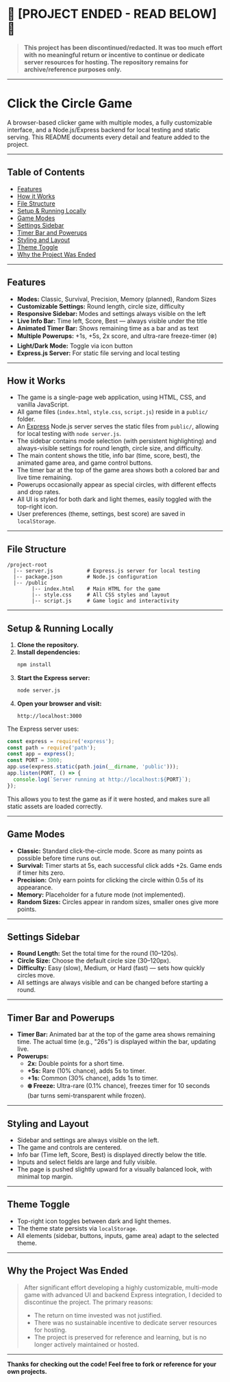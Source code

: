 # 🛑 **[PROJECT ENDED - READ BELOW]** 🛑

> **This project has been discontinued/redacted. It was too much effort with no meaningful return or incentive to continue or dedicate server resources for hosting. The repository remains for archive/reference purposes only.**

---

# Click the Circle Game

A browser-based clicker game with multiple modes, a fully customizable interface, and a Node.js/Express backend for local testing and static serving. This README documents every detail and feature added to the project.

---

## Table of Contents

- [Features](#features)
- [How it Works](#how-it-works)
- [File Structure](#file-structure)
- [Setup & Running Locally](#setup--running-locally)
- [Game Modes](#game-modes)
- [Settings Sidebar](#settings-sidebar)
- [Timer Bar and Powerups](#timer-bar-and-powerups)
- [Styling and Layout](#styling-and-layout)
- [Theme Toggle](#theme-toggle)
- [Why the Project Was Ended](#why-the-project-was-ended)

---

## Features

- **Modes:** Classic, Survival, Precision, Memory (planned), Random Sizes
- **Customizable Settings:** Round length, circle size, difficulty
- **Responsive Sidebar:** Modes and settings always visible on the left
- **Live Info Bar:** Time left, Score, Best — always visible under the title
- **Animated Timer Bar:** Shows remaining time as a bar and as text
- **Multiple Powerups:** +1s, +5s, 2x score, and ultra-rare freeze-timer (❄️)
- **Light/Dark Mode:** Toggle via icon button
- **Express.js Server:** For static file serving and local testing

---

## How it Works

- The game is a single-page web application, using HTML, CSS, and vanilla JavaScript.
- All game files (`index.html`, `style.css`, `script.js`) reside in a `public/` folder.
- An [Express](https://expressjs.com/) Node.js server serves the static files from `public/`, allowing for local testing with `node server.js`.
- The sidebar contains mode selection (with persistent highlighting) and always-visible settings for round length, circle size, and difficulty.
- The main content shows the title, info bar (time, score, best), the animated game area, and game control buttons.
- The timer bar at the top of the game area shows both a colored bar and live time remaining.
- Powerups occasionally appear as special circles, with different effects and drop rates.
- All UI is styled for both dark and light themes, easily toggled with the top-right icon.
- User preferences (theme, settings, best score) are saved in `localStorage`.

---

## File Structure

```
/project-root
  |-- server.js           # Express.js server for local testing
  |-- package.json        # Node.js configuration
  |-- /public
        |-- index.html    # Main HTML for the game
        |-- style.css     # All CSS styles and layout
        |-- script.js     # Game logic and interactivity
```

---

## Setup & Running Locally

1. **Clone the repository.**
2. **Install dependencies:**
   ```bash
   npm install
   ```
3. **Start the Express server:**
   ```bash
   node server.js
   ```
4. **Open your browser and visit:**
   ```
   http://localhost:3000
   ```

The Express server uses:
```js
const express = require('express');
const path = require('path');
const app = express();
const PORT = 3000;
app.use(express.static(path.join(__dirname, 'public')));
app.listen(PORT, () => {
  console.log(`Server running at http://localhost:${PORT}`);
});
```
This allows you to test the game as if it were hosted, and makes sure all static assets are loaded correctly.

---

## Game Modes

- **Classic:** Standard click-the-circle mode. Score as many points as possible before time runs out.
- **Survival:** Timer starts at 5s, each successful click adds +2s. Game ends if timer hits zero.
- **Precision:** Only earn points for clicking the circle within 0.5s of its appearance.
- **Memory:** Placeholder for a future mode (not implemented).
- **Random Sizes:** Circles appear in random sizes, smaller ones give more points.

---

## Settings Sidebar

- **Round Length:** Set the total time for the round (10–120s).
- **Circle Size:** Choose the default circle size (30–120px).
- **Difficulty:** Easy (slow), Medium, or Hard (fast) — sets how quickly circles move.
- All settings are always visible and can be changed before starting a round.

---

## Timer Bar and Powerups

- **Timer Bar:** Animated bar at the top of the game area shows remaining time. The actual time (e.g., "26s") is displayed within the bar, updating live.
- **Powerups:**
  - **2x:** Double points for a short time.
  - **+5s:** Rare (10% chance), adds 5s to timer.
  - **+1s:** Common (30% chance), adds 1s to timer.
  - **❄️ Freeze:** Ultra-rare (0.1% chance), freezes timer for 10 seconds (bar turns semi-transparent while frozen).

---

## Styling and Layout

- Sidebar and settings are always visible on the left.
- The game and controls are centered.
- Info bar (Time left, Score, Best) is displayed directly below the title.
- Inputs and select fields are large and fully visible.
- The page is pushed slightly upward for a visually balanced look, with minimal top margin.

---

## Theme Toggle

- Top-right icon toggles between dark and light themes.
- The theme state persists via `localStorage`.
- All elements (sidebar, buttons, inputs, game area) adapt to the selected theme.

---

## Why the Project Was Ended

> After significant effort developing a highly customizable, multi-mode game with advanced UI and backend Express integration, I decided to discontinue the project. The primary reasons:
>
> - The return on time invested was not justified.
> - There was no sustainable incentive to dedicate server resources for hosting.
> - The project is preserved for reference and learning, but is no longer actively maintained or hosted.

---

**Thanks for checking out the code! Feel free to fork or reference for your own projects.**
